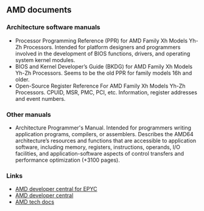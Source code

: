 ## AMD documents

### Architecture software manuals

- Processor Programming Reference (PPR) for AMD Family Xh Models Yh-Zh Processors. Intended for platform designers and programmers involved in the development of BIOS functions, drivers, and operating system kernel modules.
- BIOS and Kernel Developer’s Guide (BKDG) for AMD Family Xh Models Yh-Zh Processors. Seems to be the old PPR for family models 16h and older.
- Open-Source Register Reference For AMD Family Xh Models Yh-Zh Processors. CPUID, MSR, PMC, PCI, etc. Information, register addresses and event numbers.

### Other manuals

- Architecture Programmer's Manual. Intended for programmers writing application programs, compilers, or assemblers. Describes the AMD64 architecture’s resources and functions that are accessible to application software, including memory, registers, instructions, operands, I/O facilities, and application-software aspects of control transfers and performance optimization (+3100 pages). 

### Links

- [AMD developer central for EPYC](https://developer.amd.com/resources/epyc-resources/epyc-specifications/)
- [AMD developer central](https://developer.amd.com/resources/developer-guides-manuals/)
- [AMD tech docs](https://www.amd.com/es/support/tech-docs)
